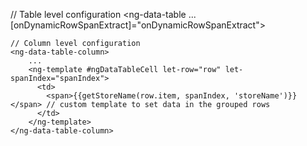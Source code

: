   // Table level configuration
  <ng-data-table
    ...
    [onDynamicRowSpanExtract]="onDynamicRowSpanExtract">
  
    // Column level configuration
    <ng-data-table-column>
        ...
        <ng-template #ngDataTableCell let-row="row" let-spanIndex="spanIndex">
          <td>
            <span>{{getStoreName(row.item, spanIndex, 'storeName')}}</span> // custom template to set data in the grouped rows
          </td>
        </ng-template>
    </ng-data-table-column>
  </ng-data-table>
